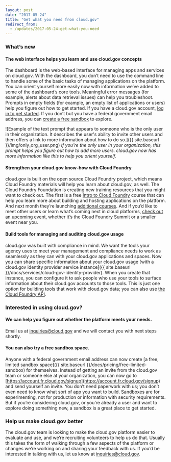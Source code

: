 ```yaml
---
layout: post
date: "2017-05-24"
title: "Get what you need from cloud.gov"
redirect_from:
  - /updates/2017-05-24-get-what-you-need
---
```


### What’s new

#### The web interface helps you learn and use cloud.gov concepts

The dashboard is the web-based interface for managing apps and services on cloud.gov. With the dashboard, you don’t need to use the command line to handle some of the basic tasks of managing applications on the platform. You can orient yourself more easily now with information we’ve added to some of the dashboard’s core tools. Meaningful error messages (for example, alerts about data retrieval issues) can help you troubleshoot. Prompts in empty fields (for example, an empty list of applications or users) help you figure out how to get started. If you have a cloud.gov account, [log in to get started](https://dashboard.fr.cloud.gov/). If you don’t but you have a federal government email address, you can [create a free sandbox](https://account.fr.cloud.gov/signup) to explore.  

![Example of the text prompt that appears to someone who is the only user in their organization. It describes the user's ability to invite other users and then offers a link to more information about how to do so.]({{ site.baseurl }}/img/only_org_user.png)
_If you’re the only user in your organization, this prompt helps you figure out how to add more users. cloud.gov now has more information like this to help you orient yourself._

#### Strengthen your cloud.gov know-how with Cloud Foundry

cloud.gov is built on the open source Cloud Foundry project, which means Cloud Foundry materials will help you learn about cloud.gov, as well. The Cloud Foundry Foundation is creating new training resources that you might want to check out. The first is a free [Intro to Cloud Foundry](https://www.edx.org/course/introduction-cloud-foundry-cloud-native-linuxfoundationx-lfs132x#!) course that can help you learn more about building and hosting applications on the platform. And next month they’re launching [additional courses](https://www.cloudfoundry.org/training/). And if you’d like to meet other users or learn what’s coming next in cloud platforms, [check out an upcoming event](https://www.cloudfoundry.org/events/), whether it’s the Cloud Foundry Summit or a smaller event near you.


#### Build tools for managing and auditing cloud.gov usage

cloud.gov was built with compliance in mind. We want the tools your agency uses to meet your management and compliance needs to work as seamlessly as they can with your cloud.gov applications and spaces. Now you can share specific information about your cloud.gov usage [with a cloud.gov identity provider service instance]({{ site.baseurl }}/docs/services/cloud-gov-identity-provider). When you create that instance, you can configure it to ask people who use your tools to surface information about their cloud.gov accounts to those tools. This is just one option for building tools that work with cloud.gov data; you can also use [the Cloud Foundry API](https://apidocs.cloudfoundry.org/258/).


### Interested in using cloud.gov?

#### We can help you figure out whether the platform meets your needs.

Email us at [inquiries@cloud.gov](mailto:inquiries@cloud.gov) and we will contact you with next steps shortly.

#### You can also try a free sandbox space.

Anyone with a federal government email address can now create [a free, limited sandbox space]({{ site.baseurl }}/docs/pricing/free-limited-sandbox) for themselves. Instead of getting an invite from the cloud.gov team or someone else at your organization, you can now go to [https://account.fr.cloud.gov/signup](https://account.fr.cloud.gov/signup) and send yourself an invite. You don’t need paperwork with us; you don’t even need to know what sort of app you want to build. Sandboxes are for experimenting, not for production or information with security requirements. But if you’re considering cloud.gov, or you’re already a user and want to explore doing something new, a sandbox is a great place to get started.


### Help us make cloud.gov better

The cloud.gov team is looking to make the cloud.gov platform easier to evaluate and use, and we’re recruiting volunteers to help us do that. Usually this takes the form of walking through a few aspects of the platform or changes we’re working on and sharing your feedback with us. If you’d be interested in talking with us, let us know at [inquiries@cloud.gov](mailto:inquiries@cloud.gov).
